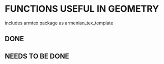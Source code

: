 # FUNCTIONS USEFUL IN GEOMETRY
includes armtex package as armenian_tex_template

## DONE


## NEEDS TO BE DONE

